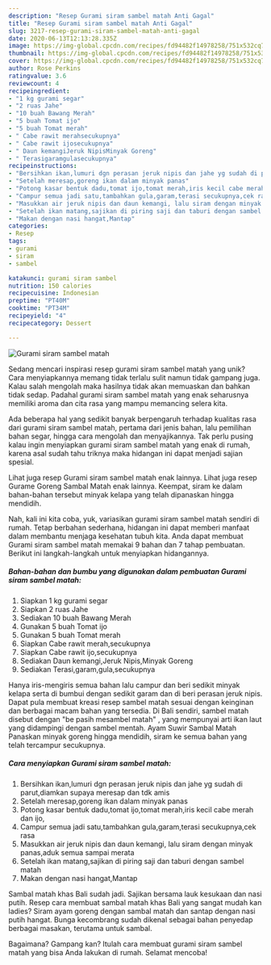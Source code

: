 ```yaml
---
description: "Resep Gurami siram sambel matah Anti Gagal"
title: "Resep Gurami siram sambel matah Anti Gagal"
slug: 3217-resep-gurami-siram-sambel-matah-anti-gagal
date: 2020-06-13T12:13:28.335Z
image: https://img-global.cpcdn.com/recipes/fd94482f14978258/751x532cq70/gurami-siram-sambel-matah-foto-resep-utama.jpg
thumbnail: https://img-global.cpcdn.com/recipes/fd94482f14978258/751x532cq70/gurami-siram-sambel-matah-foto-resep-utama.jpg
cover: https://img-global.cpcdn.com/recipes/fd94482f14978258/751x532cq70/gurami-siram-sambel-matah-foto-resep-utama.jpg
author: Rose Perkins
ratingvalue: 3.6
reviewcount: 4
recipeingredient:
- "1 kg gurami segar"
- "2 ruas Jahe"
- "10 buah Bawang Merah"
- "5 buah Tomat ijo"
- "5 buah Tomat merah"
- " Cabe rawit merahsecukupnya"
- " Cabe rawit ijosecukupnya"
- " Daun kemangiJeruk NipisMinyak Goreng"
- " Terasigaramgulasecukupnya"
recipeinstructions:
- "Bersihkan ikan,lumuri dgn perasan jeruk nipis dan jahe yg sudah di parut,diamkan supaya meresap dan tdk amis"
- "Setelah meresap,goreng ikan dalam minyak panas"
- "Potong kasar bentuk dadu,tomat ijo,tomat merah,iris kecil cabe merah dan ijo,"
- "Campur semua jadi satu,tambahkan gula,garam,terasi secukupnya,cek rasa"
- "Masukkan air jeruk nipis dan daun kemangi, lalu siram dengan minyak panas,aduk semua sampai merata"
- "Setelah ikan matang,sajikan di piring saji dan taburi dengan sambel matah"
- "Makan dengan nasi hangat,Mantap"
categories:
- Resep
tags:
- gurami
- siram
- sambel

katakunci: gurami siram sambel 
nutrition: 150 calories
recipecuisine: Indonesian
preptime: "PT40M"
cooktime: "PT34M"
recipeyield: "4"
recipecategory: Dessert

---
```



![Gurami siram sambel matah](https://img-global.cpcdn.com/recipes/fd94482f14978258/751x532cq70/gurami-siram-sambel-matah-foto-resep-utama.jpg)

Sedang mencari inspirasi resep gurami siram sambel matah yang unik? Cara menyiapkannya memang tidak terlalu sulit namun tidak gampang juga. Kalau salah mengolah maka hasilnya tidak akan memuaskan dan bahkan tidak sedap. Padahal gurami siram sambel matah yang enak seharusnya memiliki aroma dan cita rasa yang mampu memancing selera kita.

Ada beberapa hal yang sedikit banyak berpengaruh terhadap kualitas rasa dari gurami siram sambel matah, pertama dari jenis bahan, lalu pemilihan bahan segar, hingga cara mengolah dan menyajikannya. Tak perlu pusing kalau ingin menyiapkan gurami siram sambel matah yang enak di rumah, karena asal sudah tahu triknya maka hidangan ini dapat menjadi sajian spesial.

Lihat juga resep Gurami siram sambel matah enak lainnya. Lihat juga resep Gurame Goreng Sambal Matah enak lainnya. Keempat, siram ke dalam bahan-bahan tersebut minyak kelapa yang telah dipanaskan hingga mendidih.


Nah, kali ini kita coba, yuk, variasikan gurami siram sambel matah sendiri di rumah. Tetap berbahan sederhana, hidangan ini dapat memberi manfaat dalam membantu menjaga kesehatan tubuh kita. Anda dapat membuat Gurami siram sambel matah memakai 9 bahan dan 7 tahap pembuatan. Berikut ini langkah-langkah untuk menyiapkan hidangannya.

<!--inarticleads1-->

##### Bahan-bahan dan bumbu yang digunakan dalam pembuatan Gurami siram sambel matah:

1. Siapkan 1 kg gurami segar
1. Siapkan 2 ruas Jahe
1. Sediakan 10 buah Bawang Merah
1. Gunakan 5 buah Tomat ijo
1. Gunakan 5 buah Tomat merah
1. Siapkan  Cabe rawit merah,secukupnya
1. Siapkan  Cabe rawit ijo,secukupnya
1. Sediakan  Daun kemangi,Jeruk Nipis,Minyak Goreng
1. Sediakan  Terasi,garam,gula,secukupnya


Hanya iris-mengiris semua bahan lalu campur dan beri sedikit minyak kelapa serta di bumbui dengan sedikit garam dan di beri perasan jeruk nipis. Dapat pula membuat kreasi resep sambel matah sesuai dengan keinginan dan berbagai macam bahan yang tersedia. Di Bali sendiri, sambel matah disebut dengan &#34;be pasih mesambel matah&#34; , yang mempunyai arti ikan laut yang didampingi dengan sambel mentah. Ayam Suwir Sambal Matah Panaskan minyak goreng hingga mendidih, siram ke semua bahan yang telah tercampur secukupnya. 

<!--inarticleads2-->

##### Cara menyiapkan Gurami siram sambel matah:

1. Bersihkan ikan,lumuri dgn perasan jeruk nipis dan jahe yg sudah di parut,diamkan supaya meresap dan tdk amis
1. Setelah meresap,goreng ikan dalam minyak panas
1. Potong kasar bentuk dadu,tomat ijo,tomat merah,iris kecil cabe merah dan ijo,
1. Campur semua jadi satu,tambahkan gula,garam,terasi secukupnya,cek rasa
1. Masukkan air jeruk nipis dan daun kemangi, lalu siram dengan minyak panas,aduk semua sampai merata
1. Setelah ikan matang,sajikan di piring saji dan taburi dengan sambel matah
1. Makan dengan nasi hangat,Mantap


Sambal matah khas Bali sudah jadi. Sajikan bersama lauk kesukaan dan nasi putih. Resep cara membuat sambal matah khas Bali yang sangat mudah kan ladies? Siram ayam goreng dengan sambal matah dan santap dengan nasi putih hangat. Bunga kecombrang sudah dikenal sebagai bahan penyedap berbagai masakan, terutama untuk sambal. 

Bagaimana? Gampang kan? Itulah cara membuat gurami siram sambel matah yang bisa Anda lakukan di rumah. Selamat mencoba!
